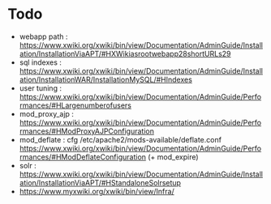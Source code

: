 # Todo

  * webapp path : https://www.xwiki.org/xwiki/bin/view/Documentation/AdminGuide/Installation/InstallationViaAPT/#HXWikiasrootwebapp28shortURLs29
  * sql indexes : https://www.xwiki.org/xwiki/bin/view/Documentation/AdminGuide/Installation/InstallationWAR/InstallationMySQL/#HIndexes
  * user tuning : https://www.xwiki.org/xwiki/bin/view/Documentation/AdminGuide/Performances/#HLargenumberofusers
  * mod_proxy_ajp : https://www.xwiki.org/xwiki/bin/view/Documentation/AdminGuide/Performances/#HModProxyAJPConfiguration
  * mod_deflate : cfg /etc/apache2/mods-available/deflate.conf https://www.xwiki.org/xwiki/bin/view/Documentation/AdminGuide/Performances/#HModDeflateConfiguration (+ mod_expire)
  * solr : https://www.xwiki.org/xwiki/bin/view/Documentation/AdminGuide/Installation/InstallationViaAPT/#HStandaloneSolrsetup
  * https://www.myxwiki.org/xwiki/bin/view/Infra/
